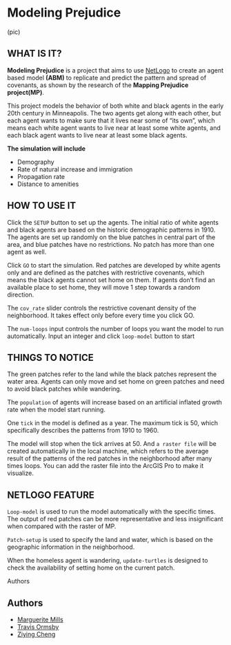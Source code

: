 # Modeling Prejudice
(pic)

## WHAT IS IT?

**Modeling Prejudice** is a project that aims to use [NetLogo](http://ccl.northwestern.edu/netlogo/) to create an agent based model **(ABM)** to replicate and predict the pattern and spread of covenants, as shown by the research of the **Mapping Prejudice project(MP)**.

This project models the behavior of both white and black agents in the early 20th century in Minneapolis. The two agents get along with each other, but each agent wants to make sure that it lives near some of “its own”, which means each white agent wants to live near at least some white agents, and each black agent wants to live near at least some black agents.

**The simulation  will include**
- Demography
- Rate of natural increase and immigration
- Propagation rate
- Distance to amenities

## HOW TO USE IT

Click the `SETUP` button to set up the agents. The initial ratio of white agents and black agents are based on the historic demographic patterns in 1910. The agents are set up randomly on the blue patches in central part of the area, and blue patches have no restrictions. No patch has more than one agent as well.

Click `GO` to start the simulation. Red patches are developed by white agents only and are defined as the patches with restrictive covenants, which means the black agents cannot set home on them. If agents don’t find an available place to set home, they will move 1 step towards a random direction.

The `cov_rate` slider controls the restrictive covenant density of the neighborhood. It takes effect only before every time you click GO.

The `num-loops` input controls the number of loops you want the model to run automatically. Input an integer and click `loop-model` button to start

## THINGS TO NOTICE

The green patches refer to the land while the black patches represent the water area. Agents can only move and set home on green patches and need to avoid black patches while wandering. 

The `population` of agents will increase based on an artificial inflated growth rate when the model start running.

One `tick` in the model is defined as a year. The maximum tick is 50, which specifically describes the patterns from 1910 to 1960. 

The model will stop when the tick arrives at 50. And `a raster file` will be created automatically in the local machine, which refers to the average result of the patterns of the red patches in the neighborhood after many times loops. You can add the raster file into the ArcGIS Pro to make it visualize.



## NETLOGO FEATURE
`Loop-model` is used to run the model automatically with the specific times. The output of red patches can be more representative and less insignificant when compared with the raster of MP.

`Patch-setup` is used to specify the land and water, which is based on the geographic information in the neighborhood.

When the homeless agent is wandering, `update-turtles` is designed to check the availability of setting home on the current patch.

Authors



## Authors
- [Marguerite Mills](https://github.com/millsm278)
- [Travis Ormsby](https://github.com/travisormsby)
- [Ziying Cheng](https://github.com/Ziiiiing)
